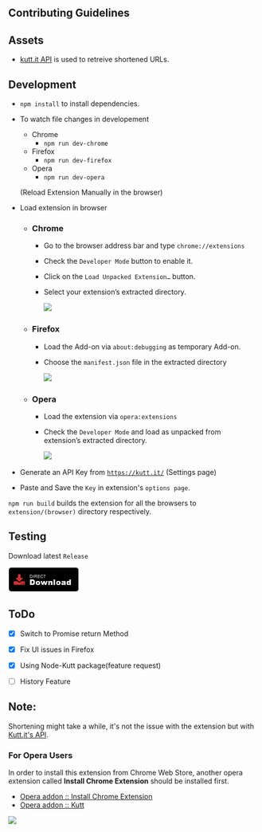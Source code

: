 ## Contributing Guidelines

## Assets
- [kutt.it API](https://github.com/thedevs-network/kutt#api) is used to retreive shortened URLs.

## Development
- `npm install` to install dependencies.
- To watch file changes in developement
    - Chrome
        - `npm run dev-chrome`
    - Firefox
        - `npm run dev-firefox`       
    - Opera
        - `npm run dev-opera`  

    (Reload Extension Manually in the browser)
- Load extension in browser
    - ### Chrome
      - Go to the browser address bar and type `chrome://extensions`
      - Check the `Developer Mode` button to enable it.
      - Click on the `Load Unpacked Extension…` button.
      - Select your extension’s extracted directory.

        <img width="400" src="https://i.imgur.com/dJRL7By.png" />

    - ### Firefox
      - Load the Add-on via `about:debugging` as temporary Add-on.
      - Choose the `manifest.json` file in the extracted directory

        <img width="400" src="https://i.imgur.com/aAL5dQg.png" />

    - ### Opera
      - Load the extension via `opera:extensions`
      - Check the `Developer Mode` and load as unpacked from extension’s extracted directory.

        <img width="400" src="https://i.imgur.com/qUwfSNJ.png" />

- Generate an API Key from <a href="https://kutt.it">`https://kutt.it/`</a> (Settings page)
- Paste and Save the `Key` in extension's `options page`.

`npm run build` builds the extension for all the browsers to `extension/(browser)` directory respectively.

## Testing
Download latest `Release`

[<img src=".github/assets/direct-download.png"
alt="Direct download"
height="50">](https://github.com/abhijithvijayan/kutt-extension/releases)

## ToDo

- [x] Switch to Promise return Method
- [x] Fix UI issues in Firefox
- [x] Using Node-Kutt package(feature request)
- [ ] History Feature


## Note:
Shortening might take a while, it's not the issue with the extension but with <a href="https://github.com/thedevs-network/kutt">Kutt.it's API</a>.

### For Opera Users
In order to install this extension from Chrome Web Store, another opera extension called **Install Chrome Extension** should be installed first.

- [Opera addon :: Install Chrome Extension](https://addons.opera.com/en/extensions/details/install-chrome-extensions/)
- [Opera addon :: Kutt](https://chrome.google.com/webstore/detail/kutt/pklakpjfiegjacoppcodencchehlfnpd)

![](https://i.imgur.com/TJTisdC.png)
 